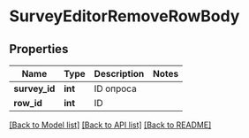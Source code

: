 # SurveyEditorRemoveRowBody

## Properties
Name | Type | Description | Notes
------------ | ------------- | ------------- | -------------
**survey_id** | **int** | ID опроса | 
**row_id** | **int** | ID | 

[[Back to Model list]](../README.md#documentation-for-models) [[Back to API list]](../README.md#documentation-for-api-endpoints) [[Back to README]](../README.md)


